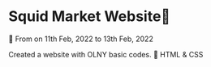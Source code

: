# Squid Market Website🦑

📅 From on 11th Feb, 2022 to 13th Feb, 2022

  Created a website with OLNY basic codes.
 📍 HTML & CSS
